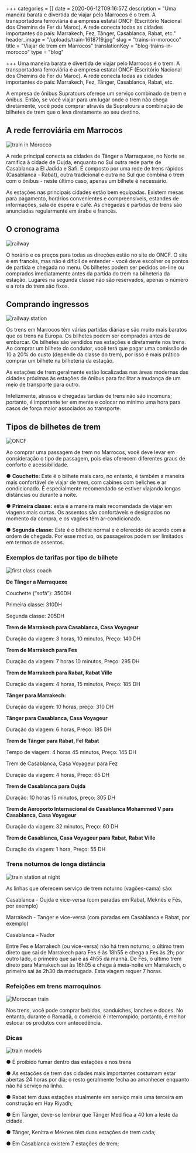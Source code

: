 +++
categories = []
date = 2020-06-12T09:16:57Z
description = "Uma maneira barata e divertida de viajar pelo Marrocos é o trem. A transportadora ferroviária é a empresa estatal ONCF (Escritório Nacional dos Chemins de Fer du Maroc). A rede conecta todas as cidades importantes do país: Marrakech, Fez, Tânger, Casablanca, Rabat, etc."
header_image = "/uploads/train-1618719.jpg"
slug = "trains-in-morocco"
title = "Viajar de trem em Marrocos"
translationKey = "blog-trains-in-morocco"
type = "blog"

+++
Uma maneira barata e divertida de viajar pelo Marrocos é o trem. A transportadora ferroviária é a empresa estatal ONCF (Escritório Nacional dos Chemins de Fer du Maroc). A rede conecta todas as cidades importantes do país: Marrakech, Fez, Tânger, Casablanca, Rabat, etc.

A empresa de ônibus Supratours oferece um serviço combinado de trem e ônibus. Então, se você viajar para um lugar onde o trem não chega diretamente, você pode comprar através da Supratours a combinação de bilhetes de trem que o leva diretamente ao seu destino.

## **A rede ferroviária em Marrocos**

![train in Morocco](/uploads/moroccan_railways_electric_loco_hauled_train_at_tanger_ville_gare.jpg "train in Morocco")

A rede principal conecta as cidades de Tânger a Marraquexe, no Norte se ramifica à cidade de Oujda, enquanto no Sul outra rede parte de Casablanca a El Jadida e Safi. É composto por uma rede de trens rápidos (Casablanca - Rabat), outra tradicional e outra no Sul que combina o trem com o ônibus - neste último caso, apenas um bilhete é necessário.

As estações nas principais cidades estão bem equipadas. Existem mesas para pagamento, horários convenientes e compreensíveis, estandes de informações, sala de espera e café. As chegadas e partidas de trens são anunciadas regularmente em árabe e francês.

## **O cronograma**

![railway](/uploads/railway5.jpg "railway")

O horário e os preços para todas as direções estão no site do ONCF. O site é em francês, mas não é difícil de entender - você deve escolher os pontos de partida e chegada no menu. Os bilhetes podem ser pedidos on-line ou comprados imediatamente antes da partida do trem na bilheteria da estação. Lugares na segunda classe não são reservados, apenas o número e a rota do trem são fixos.

## **Comprando ingressos**

![railway station](/uploads/morocco_railway_station.jpg "railway station")

Os trens em Marrocos têm várias partidas diárias e são muito mais baratos que os trens na Europa. Os bilhetes podem ser comprados antes de embarcar. Os bilhetes são vendidos nas estações e diretamente nos trens. Ao comprar um bilhete do condutor, você terá que pagar uma comissão de 10 a 20% do custo (depende da classe do trem), por isso é mais prático comprar um bilhete na bilheteria da estação.

As estações de trem geralmente estão localizadas nas áreas modernas das cidades próximas às estações de ônibus para facilitar a mudança de um meio de transporte para outro.

Infelizmente, atrasos e chegadas tardias de trens não são incomuns; portanto, é importante ter em mente e colocar no mínimo uma hora para casos de força maior associados ao transporte.

## **Tipos de bilhetes de trem**

![ONCF](/uploads/casablanca_voyaguers_gare_morocco_april.jpg "ONCF")

Ao comprar uma passagem de trem no Marrocos, você deve levar em consideração o tipo de passagem, pois elas oferecem diferentes graus de conforto e acessibilidade.

● **Couchette:** Este é o bilhete mais caro, no entanto, é também a maneira mais confortável de viajar de trem, com cabines com beliches e ar condicionado. É especialmente recomendado se estiver viajando longas distâncias ou durante a noite.

● **Primeira classe:** esta é a maneira mais recomendada de viajar em viagens mais curtas. Os assentos são confortáveis ​​e designados no momento da compra, e os vagões têm ar-condicionado.

● **Segunda classe:** Este é o bilhete normal e é oferecido de acordo com a ordem de chegada. Por esse motivo, os passageiros podem ser limitados em termos de assentos.

### **Exemplos de tarifas por tipo de bilhete**

![first class coach](/uploads/first_class_coach_tanger.jpg "first class coach")

**De Tânger a Marraquexe**

Couchette (“sofá”): 350DH

Primeira classe: 310DH

Segunda classe: 205DH

**Trem de Marrakech para Casablanca, Casa Voyageur**

Duração da viagem: 3 horas, 10 minutos, Preço: 140 DH

**Trem de Marrakech para Fes**

Duração da viagem: 7 horas 10 minutos, Preço: 295 DH

**Trem de Marrakech para Rabat, Rabat Ville**

Duração da viagem: 4 horas, 15 minutos, Preço: 185 DH

**Tânger para Marrakech:**

Duração da viagem: 10 horas, preço: 310 DH

**Tânger para Casablanca, Casa Voyageur**

Duração da viagem: 6 horas, Preço: 185 DH

**Trem de Tânger para Rabat, Fel Rabat**

Tempo de viagem: 4 horas 45 minutos, Preço: 145 DH

Trem de Casablanca, Casa Voyageur para Fez

Duração da viagem: 4 horas, Preço: 65 DH

**Trem de Casablanca para Oujda**

Duração: 10 horas 15 minutos, preço: 305 DH

**Trem de Aeroporto Internacional de Casablanca Mohammed V para Casablanca, Casa Voyageur**

Duração da viagem: 32 minutos, Preço: 60 DH

**Trem de Casablanca, Casa Voyageur para Rabat, Rabat Ville**

Duração da viagem: 1 hora, Preço: 55 DH

### **Trens noturnos de longa distância**

![train station at night](/uploads/gare_de_marrakech.jpg "train station at night")

As linhas que oferecem serviço de trem noturno (vagões-cama) são:

Casablanca - Oujda e vice-versa (com paradas em Rabat, Meknès e Fès, por exemplo)

Marrakech - Tanger e vice-versa (com paradas em Casablanca e Rabat, por exemplo)

Casablanca – Nador

Entre Fes e Marrakech (ou vice-versa) não há trem noturno; o último trem direto que sai de Marrakech para Fes é às 18h55 e chega a Fes às 2h; por outro lado, o primeiro que sai é às 4h55 da manhã. De Fes, o último trem direto para Marrakech sai às 16h05 e chega à meia-noite em Marrakech, o primeiro sai às 2h30 da madrugada. Esta viagem requer 7 horas.

### **Refeições em trens marroquinos**

![ Moroccan train](/uploads/oncf_df_115_near_taourirt.jpg " Moroccan train")

Nos trens, você pode comprar bebidas, sanduíches, lanches e doces. No entanto, durante o Ramadã, o comércio é interrompido; portanto, é melhor estocar os produtos com antecedência.

### **Dicas**

![train models](/uploads/train_models.jpg "train models")

● É proibido fumar dentro das estações e nos trens

● As estações de trem das cidades mais importantes costumam estar abertas 24 horas por dia; o resto geralmente fecha ao amanhecer enquanto não há serviço na linha.

● Rabat tem duas estações atualmente em serviço mais uma terceira em construção em Hay Riyadh;

● Em Tânger, deve-se lembrar que Tânger Med fica a 40 km a leste da cidade.

● Tânger, Kenitra e Meknes têm duas estações de trem cada;

● Em Casablanca existem 7 estações de trem;